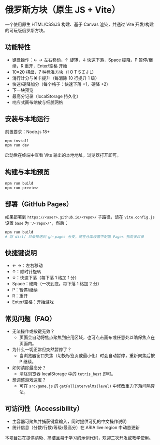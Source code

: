 # 俄罗斯方块（原生 JS + Vite）

一个使用原生 HTML/CSS/JS 构建、基于 Canvas 渲染，并通过 Vite 开发/构建的可玩版俄罗斯方块。

## 功能特性
- 键盘操作：← → 左右移动，↑ 旋转，↓ 快速下落，Space 硬降，P 暂停/继续，R 重开，Enter/空格 开始
- 10×20 棋盘，7 种标准方块（I O T S Z J L）
- 消行计分与关卡提升（每消除 10 行提升 1 级）
- 快速/硬降加分（每个格子：快速下落 +1，硬降 +2）
- 下一块预览
- 最高分记录（localStorage 持久化）
- 响应式画布缩放与细腻网格

## 安装与本地运行

前置要求：Node.js 18+

```bash
npm install
npm run dev
```

启动后在终端中查看 Vite 输出的本地地址，浏览器打开即可。

## 构建与本地预览

```bash
npm run build
npm run preview
```

## 部署（GitHub Pages）

如果部署到 `https://<user>.github.io/<repo>/` 子路径，请在 `vite.config.js` 设置 `base` 为 `'/<repo>/'`，然后：

```bash
npm run build
# 将 dist/ 目录推送到 gh-pages 分支，或在仓库设置中配置 Pages 指向该目录
```

## 快捷键说明
- ← →：左右移动
- ↑：顺时针旋转
- ↓：快速下落（每下落 1 格加 1 分）
- Space：硬降（一次到底，每下落 1 格加 2 分）
- P：暂停/继续
- R：重开
- Enter/空格：开始游戏

## 常见问题（FAQ）
- 无法操作或按键无效？
  - 页面会自动将焦点聚焦到应用区域，也可点击画布或任意处以确保焦点在页面内。
- 为什么一切正常但突然暂停了？
  - 当浏览器窗口失焦（切换标签页或最小化）时会自动暂停，重新聚焦后按 P 继续。
- 如何清除最高分？
  - 清除浏览器 localStorage 中的 `tetris_best` 即可。
- 想调整游戏速度？
  - 可在 `src/game.js` 的 `getFallIntervalMs(level)` 中修改重力下落间隔算法。

## 可访问性（Accessibility）
- 主容器可聚焦并捕获键盘输入，同时提供可见的中文操作说明
- 统计信息（分数/行数/等级/最高分）在 ARIA live region 中动态更新

本项目旨在提供清晰、简洁且易于学习的示例代码，欢迎二次开发或教学使用。
